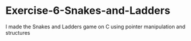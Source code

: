 # Exercise-6-Snakes-and-Ladders
I made the Snakes and Ladders game on C using pointer manipulation and structures

